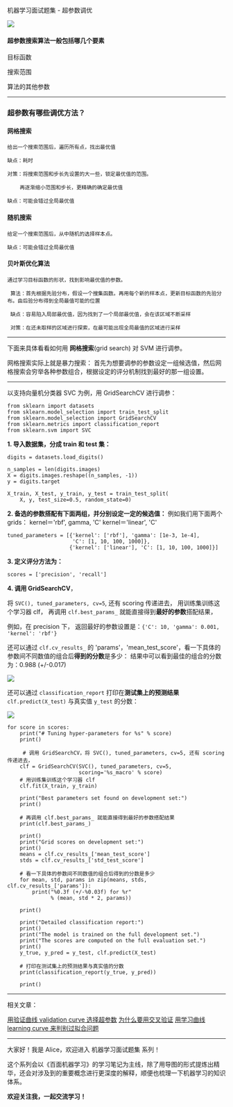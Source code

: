 机器学习面试题集 - 超参数调优

![](http://upload-images.jianshu.io/upload_images/1667471-cdc3a6e4294b7b82.jpg)


#### 超参数搜索算法一般包括哪几个要素

  目标函数

  搜索范围

  算法的其他参数



-------

### 超参数有哪些调优方法？

#### 网格搜索

    给出一个搜索范围后，遍历所有点，找出最优值

    缺点：耗时

    对策：将搜索范围和步长先设置的大一些，锁定最优值的范围。

        再逐渐缩小范围和步长，更精确的确定最优值

    缺点：可能会错过全局最优值

#### 随机搜索

    给定一个搜索范围后，从中随机的选择样本点。

    缺点：可能会错过全局最优值

#### 贝叶斯优化算法

    通过学习目标函数的形状，找到影响最优值的参数。

     算法：首先根据先验分布，假设一个搜集函数。再用每个新的样本点，更新目标函数的先验分布。由后验分布得到全局最值可能的位置

     缺点：容易陷入局部最优值，因为找到了一个局部最优值，会在该区域不断采样

     对策：在还未取样的区域进行探索，在最可能出现全局最值的区域进行采样

---

下面来具体看看如何用 **网格搜索**(grid search) 对 SVM 进行调参。

网格搜索实际上就是暴力搜索：
首先为想要调参的参数设定一组候选值，然后网格搜索会穷举各种参数组合，根据设定的评分机制找到最好的那一组设置。

---

以支持向量机分类器 SVC 为例，用 GridSearchCV 进行调参：

```
from sklearn import datasets
from sklearn.model_selection import train_test_split
from sklearn.model_selection import GridSearchCV
from sklearn.metrics import classification_report
from sklearn.svm import SVC
```

**1. 导入数据集，分成 train 和 test 集：**

```
digits = datasets.load_digits()

n_samples = len(digits.images)
X = digits.images.reshape((n_samples, -1))
y = digits.target

X_train, X_test, y_train, y_test = train_test_split(
    X, y, test_size=0.5, random_state=0)

```

**2. 备选的参数搭配有下面两组，并分别设定一定的候选值：**
例如我们用下面两个 grids：
kernel＝'rbf', gamma, 'C'
kernel＝'linear', 'C'

```
tuned_parameters = [{'kernel': ['rbf'], 'gamma': [1e-3, 1e-4],
                     'C': [1, 10, 100, 1000]},
                    {'kernel': ['linear'], 'C': [1, 10, 100, 1000]}]
```

**3. 定义评分方法为：**

```
scores = ['precision', 'recall']
```

**4. 调用 GridSearchCV**，

将 `SVC(), tuned_parameters, cv=5`, 还有 scoring 传递进去，
用训练集训练这个学习器 clf，
再调用 `clf.best_params_` 就能直接得到**最好的参数**搭配结果，

例如，在 precision 下，
返回最好的参数设置是：`{'C': 10, 'gamma': 0.001, 'kernel': 'rbf'}`

还可以通过 `clf.cv_results_` 的 'params'，'mean_test_score'，看一下具体的参数间不同数值的组合后**得到的分数**是多少：
结果中可以看到最佳的组合的分数为：0.988 (+/-0.017)

![](http://upload-images.jianshu.io/upload_images/1667471-79d0278a287c3d5d.png?imageMogr2/auto-orient/strip%7CimageView2/2/w/1240)

还可以通过 `classification_report` 打印在**测试集上的预测结果** `clf.predict(X_test)` 与真实值 `y_test` 的分数：

![](http://upload-images.jianshu.io/upload_images/1667471-3fa04971f2606d72.png?imageMogr2/auto-orient/strip%7CimageView2/2/w/1240)


```
for score in scores:
    print("# Tuning hyper-parameters for %s" % score)
    print()

	 # 调用 GridSearchCV，将 SVC(), tuned_parameters, cv=5, 还有 scoring 传递进去，
    clf = GridSearchCV(SVC(), tuned_parameters, cv=5,
                       scoring='%s_macro' % score)
    # 用训练集训练这个学习器 clf
    clf.fit(X_train, y_train)

    print("Best parameters set found on development set:")
    print()
    
    # 再调用 clf.best_params_ 就能直接得到最好的参数搭配结果
    print(clf.best_params_)
    
    print()
    print("Grid scores on development set:")
    print()
    means = clf.cv_results_['mean_test_score']
    stds = clf.cv_results_['std_test_score']
    
    # 看一下具体的参数间不同数值的组合后得到的分数是多少
    for mean, std, params in zip(means, stds, clf.cv_results_['params']):
        print("%0.3f (+/-%0.03f) for %r"
              % (mean, std * 2, params))
              
    print()

    print("Detailed classification report:")
    print()
    print("The model is trained on the full development set.")
    print("The scores are computed on the full evaluation set.")
    print()
    y_true, y_pred = y_test, clf.predict(X_test)
    
    # 打印在测试集上的预测结果与真实值的分数
    print(classification_report(y_true, y_pred))
    
    print()
```

---

相关文章：

[用验证曲线 validation curve 选择超参数](http://www.jianshu.com/p/6d4b7f3b7c14)
[为什么要用交叉验证](http://www.jianshu.com/p/40541aa440c7)
[用学习曲线 learning curve 来判别过拟合问题](http://www.jianshu.com/p/d89dee94e247)


---

大家好！我是 Alice，欢迎进入 机器学习面试题集 系列！

这个系列会以《百面机器学习》的学习笔记为主线，除了用导图的形式提炼出精华，还会对涉及到的重要概念进行更深度的解释，顺便也梳理一下机器学习的知识体系。

**欢迎关注我，一起交流学习！**

